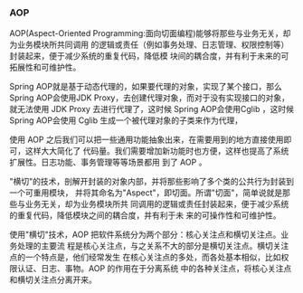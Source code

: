 ### AOP

AOP(Aspect-Oriented Programming:⾯向切⾯编程)能够将那些与业务⽆关，却为业务模块所共同调⽤ 的逻辑或责任（例如事务处理、⽇志管理、权限控制等）封装起来，便于减少系统的重复代码，降低模 块间的耦合度，并有利于未来的可拓展性和可维护性。 

Spring AOP就是基于动态代理的，如果要代理的对象，实现了某个接⼝，那么Spring AOP会使⽤JDK Proxy，去创建代理对象，⽽对于没有实现接⼝的对象，就⽆法使⽤ JDK Proxy 去进⾏代理了，这时候 Spring AOP会使⽤Cglib ，这时候Spring AOP会使⽤ Cglib ⽣成⼀个被代理对象的⼦类来作为代理， 

使⽤ AOP 之后我们可以把⼀些通⽤功能抽象出来，在需要⽤到的地⽅直接使⽤即可，这样⼤⼤简化了 代码量。我们需要增加新功能时也⽅便，这样也提⾼了系统扩展性。⽇志功能、事务管理等等场景都⽤ 到了 AOP 。  



"横切"的技术，剖解开封装的对象内部，并将那些影响了多个类的公共行为封装到一个可重用模块， 并将其命名为"Aspect"，即切面。所谓"切面"，简单说就是那些与业务无关，却为业务模块所共 同调用的逻辑或责任封装起来，便于减少系统的重复代码，降低模块之间的耦合度，并有利于未 来的可操作性和可维护性。 

使用"横切"技术，AOP 把软件系统分为两个部分：核心关注点和横切关注点。业务处理的主要流 程是核心关注点，与之关系不大的部分是横切关注点。横切关注点的一个特点是，他们经常发生 在核心关注点的多处，而各处基本相似，比如权限认证、日志、事物。AOP 的作用在于分离系统 中的各种关注点，将核心关注点和横切关注点分离开来。 